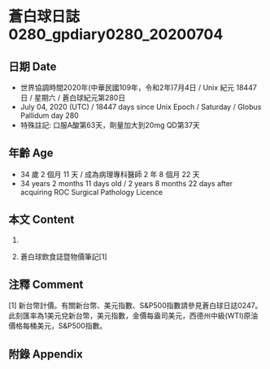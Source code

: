 [_metadata_:encoding]: - "utf-8"
[_metadata_:language]: - "zh-Hant-TW"
[_metadata_:fileformat]: - "markdown"
[_metadata_:MIME_type]: - "text/plain"
[_metadata_:markdown_version]: - "commonmark version 0.29"
[_metadata_:markdown_spec]: - "https://spec.commonmark.org/0.29/"

# 蒼白球日誌0280_gpdiary0280_20200704 #

## 日期 Date ##

* 世界協調時間2020年(中華民國109年，令和2年)7月4日 / Unix 紀元 18447 日 / 星期六 / 蒼白球紀元第280日
* July 04, 2020 (UTC) / 18447 days since Unix Epoch / Saturday / Globus Pallidum day 280
* 特殊註記: 口服A酸第63天，劑量加大到20mg QD第37天

## 年齡 Age ##

* 34 歲 2 個月 11 天 / 成為病理專科醫師 2 年 8 個月 22 天
* 34 years 2 months 11 days old / 2 years 8 months 22 days after acquiring ROC Surgical Pathology Licence

## 本文 Content ##

1. 

    
2. 蒼白球飲食誌暨物價筆記[1]

    

## 注釋 Comment ##

[1] 新台幣計價。有關新台幣、美元指數、S&P500指數請參見蒼白球日誌0247。此刻匯率為1美元兌新台幣，美元指數，金價每盎司美元，西德州中級(WTI)原油價格每桶美元，S&P500指數。



## 附錄 Appendix ##

